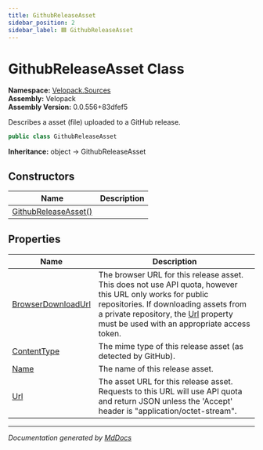 ```yaml
---
title: GithubReleaseAsset
sidebar_position: 2
sidebar_label: 🟦 GithubReleaseAsset
---
```

<!--  
  <auto-generated>   
    The contents of this file were generated by a tool.  
    Changes to this file may be list if the file is regenerated  
  </auto-generated>   
-->

# GithubReleaseAsset Class

**Namespace:** [Velopack.Sources](../index.md)  
**Assembly:** Velopack  
**Assembly Version:** 0.0.556+83dfef5

 Describes a asset (file) uploaded to a GitHub release. 

```csharp
public class GithubReleaseAsset
```

**Inheritance:** object → GithubReleaseAsset

## Constructors

| Name                                          | Description |
| --------------------------------------------- | ----------- |
| [GithubReleaseAsset()](constructors/index.md) |             |

## Properties

| Name                                                   | Description                                                                                                                                                                                                                                                     |
| ------------------------------------------------------ | --------------------------------------------------------------------------------------------------------------------------------------------------------------------------------------------------------------------------------------------------------------- |
| [BrowserDownloadUrl](properties/BrowserDownloadUrl.md) | The browser URL for this release asset. This does not use API quota, however this URL only works for public repositories. If downloading assets from a private repository, the [Url](properties/Url.md) property must be used with an appropriate access token. |
| [ContentType](properties/ContentType.md)               |  The mime type of this release asset (as detected by GitHub).                                                                                                                                                                                                   |
| [Name](properties/Name.md)                             |  The name of this release asset.                                                                                                                                                                                                                                |
| [Url](properties/Url.md)                               | The asset URL for this release asset. Requests to this URL will use API quota and return JSON unless the 'Accept' header is "application\/octet\-stream".                                                                                                       |

___

*Documentation generated by [MdDocs](https://github.com/ap0llo/mddocs)*
